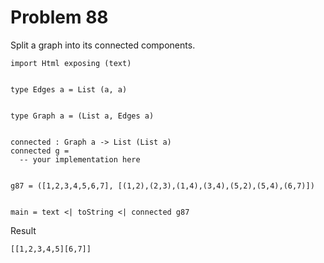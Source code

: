 # Problem 88

Split a graph into its connected components.

```
import Html exposing (text)


type Edges a = List (a, a)


type Graph a = (List a, Edges a)


connected : Graph a -> List (List a)
connected g = 
  -- your implementation here


g87 = ([1,2,3,4,5,6,7], [(1,2),(2,3),(1,4),(3,4),(5,2),(5,4),(6,7)])
        

main = text <| toString <| connected g87
```

Result
```
[[1,2,3,4,5][6,7]]
```